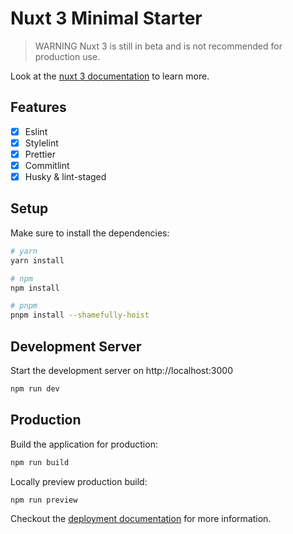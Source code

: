# Nuxt 3 Minimal Starter 

> WARNING
Nuxt 3 is still in beta and is not recommended for production use.

Look at the [nuxt 3 documentation](https://v3.nuxtjs.org) to learn more.

## Features
- [x] Eslint
- [x] Stylelint
- [x] Prettier
- [x] Commitlint
- [x] Husky & lint-staged

## Setup

Make sure to install the dependencies:

```bash
# yarn
yarn install

# npm
npm install

# pnpm
pnpm install --shamefully-hoist
```

## Development Server

Start the development server on http://localhost:3000

```bash
npm run dev
```

## Production

Build the application for production:

```bash
npm run build
```

Locally preview production build:

```bash
npm run preview
```

Checkout the [deployment documentation](https://v3.nuxtjs.org/guide/deploy/presets) for more information.
